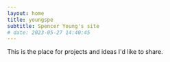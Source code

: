 ```yaml
---
layout: home
title: youngspe
subtitle: Spencer Young's site
# date: 2023-05-27 14:40:45
---
```


This is the place for projects and ideas I'd like to share.
